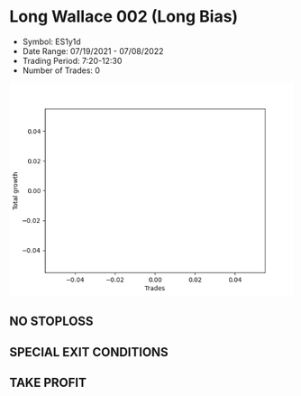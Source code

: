 # Long Wallace 002 (Long Bias)
- Symbol: ES1y1d
- Date Range: 07/19/2021 - 07/08/2022
- Trading Period: 7:20-12:30
- Number of Trades: 0

![Plot](LongWallace002ES1y1d(LongBias).png)
## NO STOPLOSS









## SPECIAL EXIT CONDITIONS 


## TAKE PROFIT










